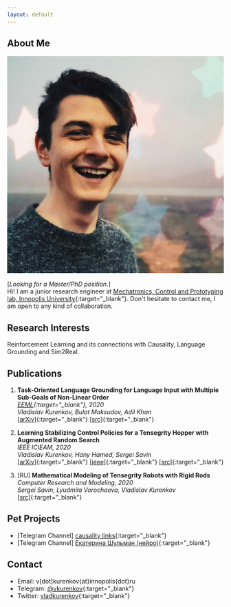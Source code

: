 ```yaml
---
layout: default
---
```


## About Me

<img class="profile-picture" src="avatar.png">

[*Looking for a Master/PhD position.*]  
Hi! I am a junior research engineer at [Mechatronics, Control and Prototyping lab, Innopolis University](https://robotics.innopolis.university/en/){:target="_blank"}. Don't hesitate to contact me, I am open to any kind of collaboration. 

## Research Interests

Reinforcement Learning and its connections with Causality, Language Grounding and Sim2Real.

## Publications
1. **Task-Oriented Language Grounding for Language Input with Multiple Sub-Goals of Non-Linear Order**  
*[EEML](https://www.eeml.eu/){:target="_blank"}, 2020*  
*Vladislav Kurenkov, Bulat Maksudov, Adil Khan*  
[[arXiv]](https://arxiv.org/abs/1910.12354){:target="_blank"} [[src]](https://github.com/vkurenkov/language-grounding-multigoal){:target="_blank"}

1. **Learning Stabilizing Control Policies for a Tensegrity Hopper with Augmented Random Search**  
*IEEE ICIEAM, 2020*  
*Vladislav Kurenkov, Hany Hamed, Sergei Savin*  
[[arXiv]](https://arxiv.org/abs/2004.02641){:target="_blank"} [[ieee]](https://ieeexplore.ieee.org/document/9111973/){:target="_blank"} [[src]](https://github.com/hany606/tensegrity-vertical-stability){:target="_blank"}

1. [RU] **Mathematical Modeling of Tensegrity Robots with Rigid Rods**  
*Computer Research and Modeling, 2020*  
*Sergei Savin, Lyudmila Vorochaeva, Vladislav Kurenkov*  
[[src]](https://github.com/vkurenkov/tensegrity/){:target="_blank"}

## Pet Projects

* [Telegram Channel] [causality links](https://t.me/causality_links){:target="_blank"}
* [Telegram Channel] [Екатерина Шульман (нейро)](https://t.me/eschulmann_neuro){:target="_blank"}

## Contact

* Email: v[dot]kurenkov{at}innopolis{dot}ru
* Telegram: [@vkurenkov](https://t.me/vkurenkov){:target="_blank"}
* Twitter: [vladkurenkov](https://twitter.com/vladkurenkov){:target="_blank"}

